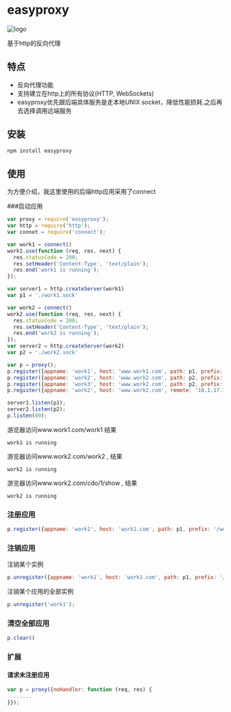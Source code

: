 easyproxy
=========

![logo](https://raw.github.com/jifeng/easyproxy/master/logo.png)

基于http的反向代理

## 特点
* 反向代理功能
* 支持建立在http上的所有协议(HTTP, WebSockets)
* easyproxy优先跟后端具体服务是走本地UNIX socket，降低性能损耗.之后再去选择调用远端服务

## 安装
```bash
npm install easyproxy
```

## 使用
为方便介绍，我这里使用的后端http应用采用了connect

###启动应用

```js
var proxy = require('easyproxy');
var http = require('http');
var connet = require('connect');

var work1 = connect()
work1.use(function (req, res, next) {
  res.statusCode = 200;
  res.setHeader('Content-Type', 'text/plain');
  res.end('work1 is running');
});

var server1 = http.createServer(work1)
var p1 = './work1.sock'

var work2 = connect()
work2.use(function (req, res, next) {
  res.statusCode = 200;
  res.setHeader('Content-Type', 'text/plain');
  res.end('work2 is running');
});
var server2 = http.createServer(work2)
var p2 = './work2.sock'

var p = proxy();
p.register({appname: 'work1', host: 'www.work1.com', path: p1, prefix: '/work1'});
p.register({appname: 'work2', host: 'www.work2.com', path: p2, prefix: '/work2'});
p.register({appname: 'work3', host: 'www.work2.com', path: p2, prefix: '/:app/:id/show'});
p.register({appname: 'work2', host: 'www.work2.com', remote: '10.1.17.169:8080', prefix: '/work3'});

server1.listen(p1);
server2.listen(p2);
p.listen(80);

```

游览器访问www.work1.com/work1 结果

```
work1 is running
```

游览器访问www.work2.com/work2 , 结果

```
work2 is running
```


游览器访问www.work2.com/cdo/1/show , 结果

```
work2 is running
```

### 注册应用

```js
p.register({appname: 'work1', host: 'work1.com', path: p1, prefix: '/work1'});
```

### 注销应用

注销某个实例
```js
p.unregister({appname: 'work1', host: 'work1.com', path: p1, prefix: '/work1'});
```

注销某个应用的全部实例
```js
p.unregister('work1');
```

### 清空全部应用
```js
p.clear()
```

### 扩展
#### 请求未注册应用
```js
var p = proxy({noHandler: function (req, res) {
  ......
}});
```
